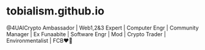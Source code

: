 # tobialism.github.io
@4UAICrypto  Ambassador | Web1,2&amp;3 Expert | Computer Engr | Community Manager | Ex Funaabite | Software Engr | Mod | Crypto Trader |  Environmentalist | FCB❤️💙

